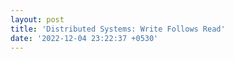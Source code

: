 ```yaml
---
layout: post
title: 'Distributed Systems: Write Follows Read'
date: '2022-12-04 23:22:37 +0530'
---
```


